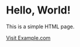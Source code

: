 <!DOCTYPE html>
<html>
<head>
    <meta charset="UTF-8">
    <title>My First Web Page</title>
</head>
<body>
    <h1>Hello, World!</h1>
    <p>This is a simple HTML page.</p>
    <a href="https://www.example.com">Visit Example.com</a>
</body>
</html>

